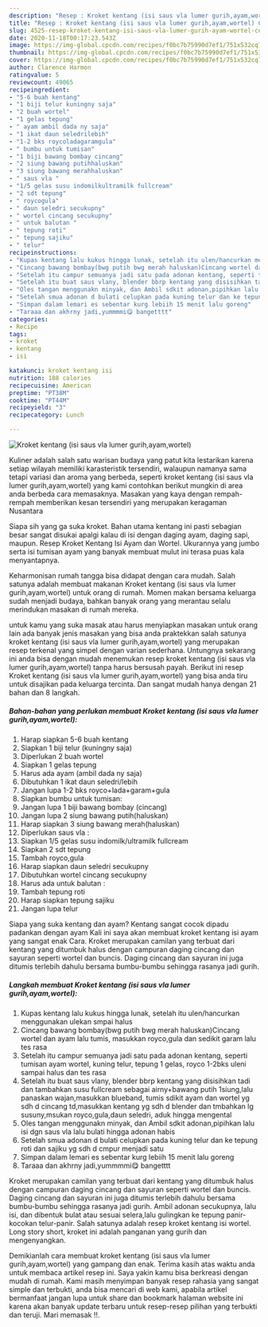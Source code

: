 ```yaml
---
description: "Resep : Kroket kentang (isi saus vla lumer gurih,ayam,wortel) Cepat"
title: "Resep : Kroket kentang (isi saus vla lumer gurih,ayam,wortel) Cepat"
slug: 4525-resep-kroket-kentang-isi-saus-vla-lumer-gurih-ayam-wortel-cepat
date: 2020-11-18T00:17:23.543Z
image: https://img-global.cpcdn.com/recipes/f0bc7b75990d7ef1/751x532cq70/kroket-kentang-isi-saus-vla-lumer-gurihayamwortel-foto-resep-utama.jpg
thumbnail: https://img-global.cpcdn.com/recipes/f0bc7b75990d7ef1/751x532cq70/kroket-kentang-isi-saus-vla-lumer-gurihayamwortel-foto-resep-utama.jpg
cover: https://img-global.cpcdn.com/recipes/f0bc7b75990d7ef1/751x532cq70/kroket-kentang-isi-saus-vla-lumer-gurihayamwortel-foto-resep-utama.jpg
author: Clarence Harmon
ratingvalue: 5
reviewcount: 49065
recipeingredient:
- "5-6 buah kentang"
- "1 biji telur kuningny saja"
- "2 buah wortel"
- "1 gelas tepung"
- " ayam ambil dada ny saja"
- "1 ikat daun seledrilebih"
- "1-2 bks roycoladagaramgula"
- " bumbu untuk tumisan"
- "1 biji bawang bombay cincang"
- "2 siung bawang putihhaluskan"
- "3 siung bawang merahhaluskan"
- " saus vla "
- "1/5 gelas susu indomilkultramilk fullcream"
- "2 sdt tepung"
- " roycogula"
- " daun seledri secukupny"
- " wortel cincang secukupny"
- " untuk balutan "
- " tepung roti"
- " tepung sajiku"
- " telur"
recipeinstructions:
- "Kupas kentang lalu kukus hingga lunak, setelah itu ulen/hancurkan menggunakan ulekan smpai halus"
- "Cincang bawang bombay(bwg putih bwg merah haluskan)Cincang wortel dan ayam lalu tumis, masukkan royco,gula dan sedikit garam lalu tes rasa"
- "Setelah itu campur semuanya jadi satu pada adonan kentang, seperti tumisan ayam wortel, kuning telur, tepung 1 gelas, royco 1-2bks uleni sampai halus dan tes rasa"
- "Setelah itu buat saus vlany, blender bbrp kentang yang disisihkan tadi dan tambahkan susu fullcream sebagai airny+bawang putih 1siung,lalu panaskan wajan,masukkan blueband, tumis sdikit ayam dan wortel yg sdh d cincang td,masukkan kentang yg sdh d blender dan tmbahkan lg susuny,msukan royco,gula,daun seledri, aduk hingga mengental"
- "Oles tangan menggunakn minyak, dan Ambil sdkit adonan,pipihkan lalu isi dgn saus vla lalu bulati hingga adonan habis"
- "Setelah smua adonan d bulati celupkan pada kuning telur dan ke tepung roti dan sajiku yg sdh d cmpur menjadi satu"
- "Simpan dalam lemari es sebentar kurg lebiih 15 menit lalu goreng"
- "Taraaa dan akhrny jadi,yummmmi😋 bangetttt"
categories:
- Recipe
tags:
- kroket
- kentang
- isi

katakunci: kroket kentang isi 
nutrition: 188 calories
recipecuisine: American
preptime: "PT38M"
cooktime: "PT44M"
recipeyield: "3"
recipecategory: Lunch

---
```



![Kroket kentang (isi saus vla lumer gurih,ayam,wortel)](https://img-global.cpcdn.com/recipes/f0bc7b75990d7ef1/751x532cq70/kroket-kentang-isi-saus-vla-lumer-gurihayamwortel-foto-resep-utama.jpg)

Kuliner adalah salah satu warisan budaya yang patut kita lestarikan karena setiap wilayah memiliki karasteristik tersendiri, walaupun namanya sama tetapi variasi dan aroma yang berbeda, seperti kroket kentang (isi saus vla lumer gurih,ayam,wortel) yang kami contohkan berikut mungkin di area anda berbeda cara memasaknya. Masakan yang kaya dengan rempah-rempah memberikan kesan tersendiri yang merupakan keragaman Nusantara

Siapa sih yang ga suka kroket. Bahan utama kentang ini pasti sebagian besar sangat disukai apalgi kalau di isi dengan daging ayam, daging sapi, maupun. Resep Kroket Kentang Isi Ayam dan Wortel. Ukurannya yang jumbo serta isi tumisan ayam yang banyak membuat mulut ini terasa puas kala menyantapnya.

Keharmonisan rumah tangga bisa didapat dengan cara mudah. Salah satunya adalah membuat makanan Kroket kentang (isi saus vla lumer gurih,ayam,wortel) untuk orang di rumah. Momen makan bersama keluarga sudah menjadi budaya, bahkan banyak orang yang merantau selalu merindukan masakan di rumah mereka.

untuk kamu yang suka masak atau harus menyiapkan masakan untuk orang lain ada banyak jenis masakan yang bisa anda praktekkan salah satunya kroket kentang (isi saus vla lumer gurih,ayam,wortel) yang merupakan resep terkenal yang simpel dengan varian sederhana. Untungnya sekarang ini anda bisa dengan mudah menemukan resep kroket kentang (isi saus vla lumer gurih,ayam,wortel) tanpa harus bersusah payah.
Berikut ini resep Kroket kentang (isi saus vla lumer gurih,ayam,wortel) yang bisa anda tiru untuk disajikan pada keluarga tercinta. Dan sangat mudah hanya dengan 21 bahan dan 8 langkah.


<!--inarticleads1-->

##### Bahan-bahan yang perlukan membuat Kroket kentang (isi saus vla lumer gurih,ayam,wortel):

1. Harap siapkan 5-6 buah kentang
1. Siapkan 1 biji telur (kuningny saja)
1. Diperlukan 2 buah wortel
1. Siapkan 1 gelas tepung
1. Harus ada  ayam (ambil dada ny saja)
1. Dibutuhkan 1 ikat daun seledri/lebih
1. Jangan lupa 1-2 bks royco+lada+garam+gula
1. Siapkan  bumbu untuk tumisan:
1. Jangan lupa 1 biji bawang bombay (cincang)
1. Jangan lupa 2 siung bawang putih(haluskan)
1. Harap siapkan 3 siung bawang merah(haluskan)
1. Diperlukan  saus vla :
1. Siapkan 1/5 gelas susu indomilk/ultramilk fullcream
1. Siapkan 2 sdt tepung
1. Tambah  royco,gula
1. Harap siapkan  daun seledri secukupny
1. Dibutuhkan  wortel cincang secukupny
1. Harus ada  untuk balutan :
1. Tambah  tepung roti
1. Harap siapkan  tepung sajiku
1. Jangan lupa  telur


Siapa yang suka kentang dan ayam? Kentang sangat cocok dipadu padankan dengan ayam Kali ini saya akan membuat kroket kentang isi ayam yang sangat enak Cara. Kroket merupakan camilan yang terbuat dari kentang yang ditumbuk halus dengan campuran daging cincang dan sayuran seperti wortel dan buncis. Daging cincang dan sayuran ini juga ditumis terlebih dahulu bersama bumbu-bumbu sehingga rasanya jadi gurih. 

<!--inarticleads2-->

##### Langkah membuat  Kroket kentang (isi saus vla lumer gurih,ayam,wortel):

1. Kupas kentang lalu kukus hingga lunak, setelah itu ulen/hancurkan menggunakan ulekan smpai halus
1. Cincang bawang bombay(bwg putih bwg merah haluskan)Cincang wortel dan ayam lalu tumis, masukkan royco,gula dan sedikit garam lalu tes rasa
1. Setelah itu campur semuanya jadi satu pada adonan kentang, seperti tumisan ayam wortel, kuning telur, tepung 1 gelas, royco 1-2bks uleni sampai halus dan tes rasa
1. Setelah itu buat saus vlany, blender bbrp kentang yang disisihkan tadi dan tambahkan susu fullcream sebagai airny+bawang putih 1siung,lalu panaskan wajan,masukkan blueband, tumis sdikit ayam dan wortel yg sdh d cincang td,masukkan kentang yg sdh d blender dan tmbahkan lg susuny,msukan royco,gula,daun seledri, aduk hingga mengental
1. Oles tangan menggunakn minyak, dan Ambil sdkit adonan,pipihkan lalu isi dgn saus vla lalu bulati hingga adonan habis
1. Setelah smua adonan d bulati celupkan pada kuning telur dan ke tepung roti dan sajiku yg sdh d cmpur menjadi satu
1. Simpan dalam lemari es sebentar kurg lebiih 15 menit lalu goreng
1. Taraaa dan akhrny jadi,yummmmi😋 bangetttt


Kroket merupakan camilan yang terbuat dari kentang yang ditumbuk halus dengan campuran daging cincang dan sayuran seperti wortel dan buncis. Daging cincang dan sayuran ini juga ditumis terlebih dahulu bersama bumbu-bumbu sehingga rasanya jadi gurih. Ambil adonan secukupnya, lalu isi, dan dibentuk bulat atau sesuai selera,lalu gulingkan ke tepung panir-kocokan telur-panir. Salah satunya adalah resep kroket kentang isi wortel. Long story short, kroket ini adalah panganan yang gurih dan mengenyangkan. 

Demikianlah cara membuat kroket kentang (isi saus vla lumer gurih,ayam,wortel) yang gampang dan enak. Terima kasih atas waktu anda untuk membaca artikel resep ini. Saya yakin kamu bisa berkreasi dengan mudah di rumah. Kami masih menyimpan banyak resep rahasia yang sangat simple dan terbukti, anda bisa mencari di web kami, apabila artikel bermanfaat jangan lupa untuk share dan bookmark halaman website ini karena akan banyak update terbaru untuk resep-resep pilihan yang terbukti dan teruji. Mari memasak !!. 
